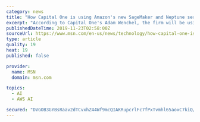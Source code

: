 ```yaml
---
category: news
title: "How Capital One is using Amazon's new SageMaker and Neptune services"
excerpt: "According to Capital One's Adam Wenchel, the firm will be using Amazon SageMaker to bolster the skills of its machine learning experts and the graph database Neptune to fight money laundering."
publishedDateTime: 2019-11-23T02:58:00Z
sourceUrl: https://www.msn.com/en-us/news/technology/how-capital-one-is-using-amazons-new-sagemaker-and-neptune-services/vi-BBXcqfg
type: article
quality: 19
heat: 19
published: false

provider:
  name: MSN
  domain: msn.com

topics:
  - AI
  - AWS AI

secured: "DVGOB3GYBsRaav2dTCvxhZ44Wf9mcQIAKRupcrlFc7fPxTvmhl65aoxC7kiQ/YFb03Aggu86uQ1Tcs1ZnmF8ucho/sc7XUORKmMtR0kRNdAj/RPQ1sqgISVbYGGVmR4YWSEmBbKKQ/tQx0VpfEcNgfefImoQCZkWuGwppN6AGldMOYj+qrPMtwKSR+X+geScJAKtBZ2PgGv/Itn0sqVDl8d7LLwhEHIaOTswFrFfOrxSkcYtBEBazbBJwHJGUg5xpIgTuMds3X+KLoNHdqB/Ng==;oNH9MW4UOKp89r3sKq69EA=="
---
```


